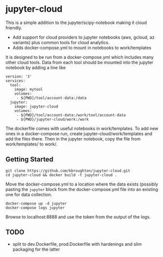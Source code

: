 # jupyter-cloud

This is a simple addition to the jupyter/scipy-notebook making it cloud friendly.
* Add support for cloud providers to jupyter notebooks (aws, gcloud, az variants) plus common tools for cloud analytics.
* Adds docker-compose.yml to mount in notebooks to work/templates

It is designed to be run from a docker-compose.yml which includes many other cloud tools.
Data from each tool should be mounted into the jupyter notebook by adding a line like

```
version: '3'
services:
  tool:
    image: mytool
    volumes:
     - ${PWD}/tool/account-data:/data
  jupyter:
    image: jupyter-cloud
    volumes:
     - ${PWD}/tool/account-data:/work/tool/account-data
     - ${PWD}/jupyter-cloud/work:/work
```

The dockerfile comes with useful notebooks in work/templates. To add new ones in a docker-compose run, 
create jupyter-cloud/work/templates and add the files there. Then in the jupyter notebook, copy
the file from work/templates/ to work/.

## Getting Started

```
git clone https://github.com/kbroughton/jupyter-cloud.git
cd jupyter-cloud && docker build -t jupyter-cloud .
```

Move the docker-compose.yml to a location where the data exists (possibly pasting the `jupyter` block from the
docker-compose.yml file into an existing one for data collection.
```
docker-compose up -d jupyter
docker-compose logs jupyter
```
Browse to localhost:8888 and use the token from the output of the logs.

## TODO

* split to dev.Dockerfile, prod.Dockerfile with hardenings and slim packaging for the latter

